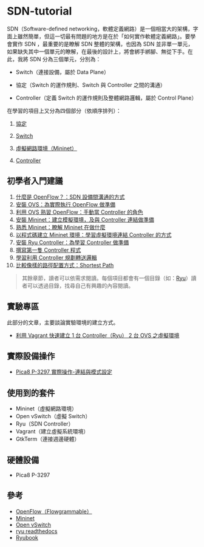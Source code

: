 # SDN-tutorial

SDN（Software-defined networking，軟體定義網路）是一個相當大的架構，字面上雖然簡單，但這一切最有問題的地方是在於「如何實作軟體定義網路」。要學會實作 SDN ，最重要的是瞭解 SDN 整體的架構，也因為 SDN 並非單一單元，如果缺失其中一個單元的瞭解，在最後的設計上，將會綁手綁腳、無從下手。在此，我將 SDN 分為三個單元，分別為：

* Switch（連接設備，屬於 Data Plane）

* 協定（Switch 的運作規則、Switch 與 Controller 之間的溝通）

* Controller（定義 Switch 的運作規則及整體網路邏輯，屬於 Control Plane）

在學習的項目上又分為四個部分（依順序排列）：

1. [協定](https://github.com/OSE-Lab/Learning-SDN/tree/master/Protocols/)

2. [Switch](https://github.com/OSE-Lab/Learning-SDN/tree/master/Switch/)

3. [虛擬網路環境（Mininet）](https://github.com/OSE-Lab/Learning-SDN/tree/master/Mininet)

4. [Controller](https://github.com/OSE-Lab/Learning-SDN/tree/master/Controller/)

## 初學者入門建議

1. [什麼是 OpenFlow？：SDN 設備間溝通的方式](https://github.com/OSE-Lab/Learning-SDN/tree/master/Protocols/OpenFlow)
2. [安裝 OVS：為實際執行 OpenFlow 做準備](https://github.com/OSE-Lab/Learning-SDN/tree/master/Switch/OpenvSwitch/InstallwithSourceCode)
3. [利用 OVS 熟習 OpenFlow：手動當 Controller 的角色](https://github.com/OSE-Lab/Learning-SDN/tree/master/Switch/OpenvSwitch/Walkthrough)
4. [安裝 Mininet：建立模擬環境，及與 Controller 連結做準備](https://github.com/OSE-Lab/Learning-SDN/tree/master/Mininet/Install)
5. [熟悉 Mininet：瞭解 Mininet 在做什麼](https://github.com/OSE-Lab/Learning-SDN/tree/master/Mininet/CreateWorkflow)
6. [以程式碼建立 Mininet 環境：學習虛擬環境連結 Controller 的方式](https://github.com/OSE-Lab/Learning-SDN/tree/master/Mininet/MininetEnvCreate)
7. [安裝 Ryu Controller：為學習 Controller 做準備](https://github.com/OSE-Lab/Learning-SDN/tree/master/Controller/Ryu/Install)
8. [撰寫第一隻 Controller 程式](https://github.com/OSE-Lab/Learning-SDN/tree/master/Controller/Ryu/FirstRyuApplication)
9. [學習利用 Controller 規劃轉送邏輯](https://github.com/OSE-Lab/Learning-SDN/tree/master/Controller/Ryu/ControlFlow)
10. [比較像樣的路徑配置方式：Shortest Path](https://github.com/OSE-Lab/Learning-SDN/tree/master/Controller/Ryu/ShortestPath)

> 其餘章節，讀者可以依需求閱讀。每個項目都會有一個目錄（如：[Ryu](https://github.com/OSE-Lab/Learning-SDN/tree/master/Controller/Ryu)）讀者可以透過目錄，找尋自己有興趣的內容閱讀。

## 實驗專區

此部分的文章，主要談論實驗環境的建立方式。

* [利用 Vagrant 快速建立 1 台 Controller（Ryu） 2 台 OVS 之虛擬環境](https://github.com/OSE-Lab/Learning-SDN/tree/master/Experiment/Ryu1OVS2)

## 實際設備操作

* [Pica8 P-3297 實際操作-連結與模式設定](https://github.com/OSE-Lab/Learning-SDN/tree/master/Pica8-P-3297/ConnectAndSetEnvironment)

## 使用到的套件
* Mininet（虛擬網路環境）
* Open vSwitch（虛擬 Switch）
* Ryu（SDN Controller）
* Vagrant（建立虛擬系統環境）
* GtkTerm（連接週邊硬體）

## 硬體設備
* Pica8 P-3297

## 參考
* [OpenFlow（Flowgrammable）](http://flowgrammable.org/sdn/openflow/classifiers/#tab_ofp_1_0)
* [Mininet](http://mininet.org/)
* [Open vSwitch](https://github.com/openvswitch/ovs)
* [ryu readthedocs](http://ryu.readthedocs.io/en/latest/getting_started.html)
* [Ryubook](https://osrg.github.io/ryu/resources.html)
